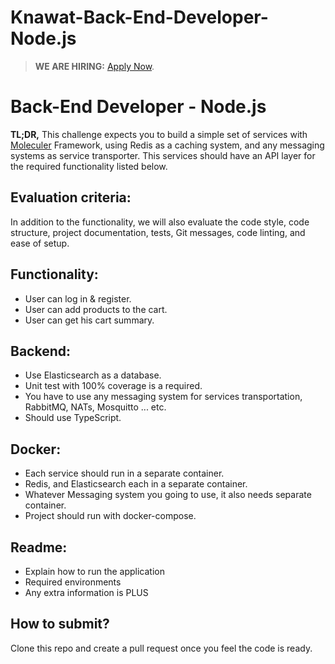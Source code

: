 # Knawat-Back-End-Developer-Node.js

> **WE ARE HIRING:** [Apply Now](https://www.knawat.com/career/).

# Back-End Developer - Node.js

<strong>TL;DR,</strong> This challenge expects you to build a simple set of services with [Moleculer](https://moleculer.services/) Framework, using Redis as a caching system, and any messaging systems as service transporter.
This services should have an API layer for the required functionality listed below.

## Evaluation criteria:

In addition to the functionality, we will also evaluate the code style, code structure, project documentation, tests, Git messages, code linting, and ease of setup.

## Functionality:

- User can log in & register.
- User can add products to the cart.
- User can get his cart summary.

## Backend:

- Use Elasticsearch as a database.
- Unit test with 100% coverage is a required.
- You have to use any messaging system for services transportation, RabbitMQ, NATs, Mosquitto ... etc.
- Should use TypeScript.

## Docker:

- Each service should run in a separate container.
- Redis, and Elasticsearch each in a separate container.
- Whatever Messaging system you going to use, it also needs separate container.
- Project should run with docker-compose.

## Readme:

- Explain how to run the application
- Required environments
- Any extra information is PLUS

## How to submit?

Clone this repo and create a pull request once you feel the code is ready.
